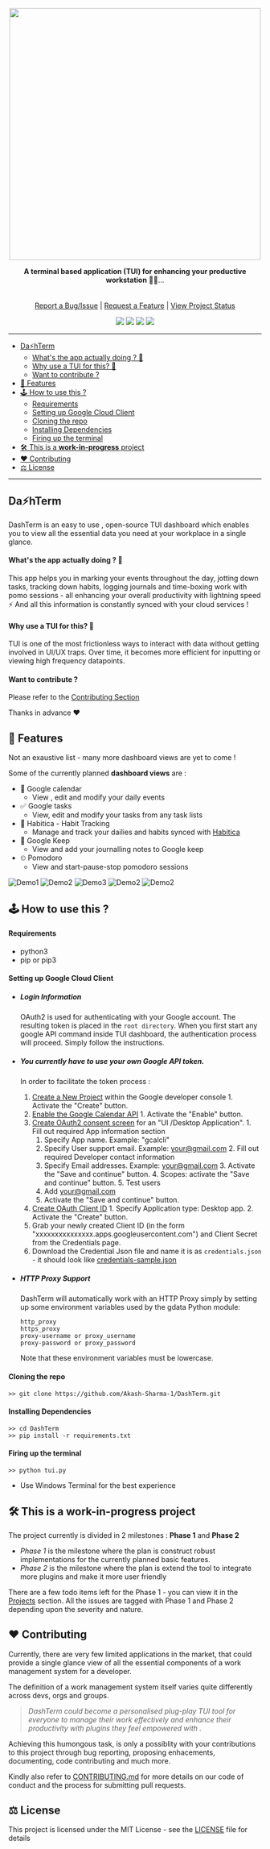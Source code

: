 <p align="center">
   <img src="images/Dashterm.png" alt="" width="500"/>
   <p align="center">
      <b>A terminal based application (TUI) for enhancing your productive workstation</b> 👨‍💻...
      </br></br>
      <br/>
      <a href="https://github.com/Akash-Sharma-1/DashTerm/issues">Report a Bug/Issue</a> | <a href="https://github.com/Akash-Sharma-1/DashTerm/discussions">Request a Feature</a> | <a href="https://github.com/users/Akash-Sharma-1/projects/1">View Project Status</a>
        <p align="center"><img src="https://img.shields.io/badge/Tests-Passing-brightgreen" /> <img src="https://img.shields.io/badge/PR-Welcomed !-orange" />  <img src="https://img.shields.io/badge/License-MIT-blue.svg" /> <img src="https://img.shields.io/badge/Maintained%3F-Yes !-violet.svg" />

   </p>
</p>


---
- [Da⚡hTerm](#da-hterm)
    - [What's the app actually doing ? 🤔](#whats-the-app-actually-doing--)
    - [Why use a TUI for this? 🤔](#why-use-a-tui-for-this-)
    - [Want to contribute ?](#want-to-contribute-)
- [📑 Features](#-features)
- [🕹 How to use this ?](#-how-to-use-this-)
    - [Requirements](#requirements)
    - [Setting up Google Cloud Client](#setting-up-google-cloud-client)
    - [Cloning the repo](#cloning-the-repo)
    - [Installing Dependencies](#installing-dependencies)
    - [Firing up the terminal](#firing-up-the-terminal)
- [🛠 This is a **work-in-progress** project](#-this-is-a-work-in-progress-project)
- [❤ Contributing](#-contributing)
- [⚖ License](#-license)
---
## Da⚡hTerm

DashTerm is an easy to use , open-source TUI dashboard which enables you to view all the essential data you need at your workplace in a single glance.

#### What's the app actually doing ? 🤔
This app helps you in marking your events throughout the day, jotting down tasks, tracking down habits, logging journals and time-boxing work with pomo sessions - all enhancing your overall productivity with lightning speed ⚡
And all this information is constantly synced with your cloud services ! 

#### Why use a TUI for this? 🤔
TUI is one of the most frictionless ways to interact with data without getting involved in UI/UX traps.
Over time, it becomes more efficient for inputting or viewing high frequency datapoints.


#### Want to contribute ?
Please refer to the [Contributing Section](#contributing-)

Thanks in advance ❤


## 📑 Features 

Not an exaustive list - many more dashboard views are yet to come !

Some of the currently planned **dashboard views** are : 
- 📆 Google calendar
  - View , edit and modify your daily events
- ✅ Google tasks
  - View, edit and modify your tasks from any task lists
- 🎯 Habitica - Habit Tracking
  - Manage and track your dailies and habits synced with [Habitica](https://habitica.com/)
- 📒 Google Keep
  - View and add your journalling notes to Google keep 
- ⏲ Pomodoro
  - View and start-pause-stop pomodoro sessions 

![Demo1](/images/Demo1.jpg)
![Demo2](/images/Demo2.jpg)
![Demo3](/images/sample_config.png)
![Demo2](/images/kubernetes_config.png)
![Demo2](/images/demo.gif)




## 🕹 How to use this ?
#### Requirements
- python3
- pip or pip3

#### Setting up Google Cloud Client
- ##### Login Information
  OAuth2 is used for authenticating with your Google account. The resulting token
  is placed in the `root directory`. When you first start any google API command inside TUI dashboard, the
  authentication process will proceed. Simply follow the instructions.


- ##### You currently have to use your own Google API token.
  In order to facilitate the token process : 
    1. [Create a New Project](https://console.developers.google.com/projectcreate) within the Google developer console
      1. Activate the "Create" button.
    2. [Enable the Google Calendar API](https://console.developers.google.com/apis/api/calendar-json.googleapis.com/)
      1. Activate the "Enable" button.
    3. [Create OAuth2 consent screen](https://console.developers.google.com/apis/credentials/consent/edit;newAppInternalUser=false) for an "UI /Desktop Application".
      1. Fill out required App information section
          1. Specify App name. Example: "gcalcli"
          2. Specify User support email. Example: your@gmail.com
      2. Fill out required Developer contact information
          1. Specify Email addresses. Example: your@gmail.com
      3. Activate the "Save and continue" button.
      4. Scopes: activate the "Save and continue" button.
      5. Test users
          1. Add your@gmail.com
          2. Activate the "Save and continue" button.
    4. [Create OAuth Client ID](https://console.developers.google.com/apis/credentials/oauthclient)
      1. Specify Application type: Desktop app.
      2. Activate the "Create" button.
    5. Grab your newly created Client ID (in the form "xxxxxxxxxxxxxxx.apps.googleusercontent.com") and Client Secret from the Credentials page.
    6. Download the Credential Json file and name it is as `credentials.json` - it should look like [credentials-sample.json](credentials-sample.json)


- ##### HTTP Proxy Support
  DashTerm will automatically work with an HTTP Proxy simply by setting up some
  environment variables used by the gdata Python module:

  ```
  http_proxy
  https_proxy
  proxy-username or proxy_username
  proxy-password or proxy_password
  ```

  Note that these environment variables must be lowercase.

#### Cloning the repo
```
>> git clone https://github.com/Akash-Sharma-1/DashTerm.git
```
#### Installing Dependencies
```
>> cd DashTerm
>> pip install -r requirements.txt
```
#### Firing up the terminal
```
>> python tui.py
```
- Use Windows Terminal for the best experience


## 🛠 This is a **work-in-progress** project 

The project currently is divided in 2 milestones : **Phase 1** and **Phase 2**
- *Phase 1* is the milestone where the plan is construct robust implementations for the currently planned basic features.
- *Phase 2* is the milestone where the plan is extend the tool to integrate more plugins and make it more user friendly

There are a few todo items left for the Phase 1 - you can view it in the [Projects](https://github.com/users/Akash-Sharma-1/projects/1/views/1) section.
All the issues are tagged with Phase 1 and Phase 2 depending upon the severity and nature.

## ❤ Contributing 

Currently, there are very few limited applications in the market, that could provide a single glance view of all the essential components of a work management system for a developer. 

The definition of a work management system itself varies quite differently across devs, orgs and groups.
>*DashTerm could become a personalised plug-play TUI tool for everyone to manage their work effectively and enhance their productivity with plugins they feel empowered with .* 

Achieving this humongous task, is only a possiblity with your contributions to this project through bug reporting, proposing enhacements, documenting, code contributing and much more.

Kindly also refer to [CONTRIBUTING.md](CONTRIBUTING.md) for more details on our code of conduct and the process for submitting pull requests.

## ⚖ License 

This project is licensed under the MIT License - see the [LICENSE](LICENSE) file for details
